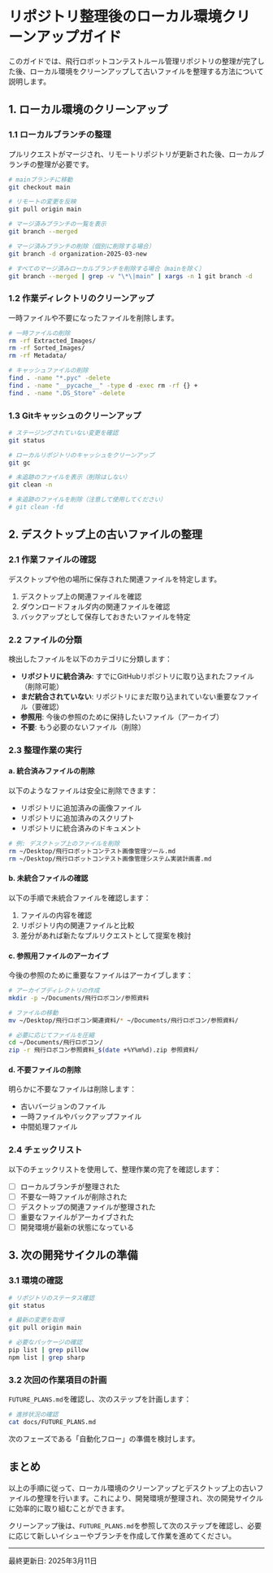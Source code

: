 # リポジトリ整理後のローカル環境クリーンアップガイド

このガイドでは、飛行ロボットコンテストルール管理リポジトリの整理が完了した後、ローカル環境をクリーンアップして古いファイルを整理する方法について説明します。

## 1. ローカル環境のクリーンアップ

### 1.1 ローカルブランチの整理

プルリクエストがマージされ、リモートリポジトリが更新された後、ローカルブランチの整理が必要です。

```bash
# mainブランチに移動
git checkout main

# リモートの変更を反映
git pull origin main

# マージ済みブランチの一覧を表示
git branch --merged

# マージ済みブランチの削除（個別に削除する場合）
git branch -d organization-2025-03-new

# すべてのマージ済みローカルブランチを削除する場合（mainを除く）
git branch --merged | grep -v "\*\|main" | xargs -n 1 git branch -d
```

### 1.2 作業ディレクトリのクリーンアップ

一時ファイルや不要になったファイルを削除します。

```bash
# 一時ファイルの削除
rm -rf Extracted_Images/
rm -rf Sorted_Images/
rm -rf Metadata/

# キャッシュファイルの削除
find . -name "*.pyc" -delete
find . -name "__pycache__" -type d -exec rm -rf {} +
find . -name ".DS_Store" -delete
```

### 1.3 Gitキャッシュのクリーンアップ

```bash
# ステージングされていない変更を確認
git status

# ローカルリポジトリのキャッシュをクリーンアップ
git gc

# 未追跡のファイルを表示（削除はしない）
git clean -n

# 未追跡のファイルを削除（注意して使用してください）
# git clean -fd
```

## 2. デスクトップ上の古いファイルの整理

### 2.1 作業ファイルの確認

デスクトップや他の場所に保存された関連ファイルを特定します。

1. デスクトップ上の関連ファイルを確認
2. ダウンロードフォルダ内の関連ファイルを確認
3. バックアップとして保存しておきたいファイルを特定

### 2.2 ファイルの分類

検出したファイルを以下のカテゴリに分類します：

- **リポジトリに統合済み**: すでにGitHubリポジトリに取り込まれたファイル（削除可能）
- **まだ統合されていない**: リポジトリにまだ取り込まれていない重要なファイル（要確認）
- **参照用**: 今後の参照のために保持したいファイル（アーカイブ）
- **不要**: もう必要のないファイル（削除）

### 2.3 整理作業の実行

#### a. 統合済みファイルの削除

以下のようなファイルは安全に削除できます：

- リポジトリに追加済みの画像ファイル
- リポジトリに追加済みのスクリプト
- リポジトリに統合済みのドキュメント

```bash
# 例: デスクトップ上のファイルを削除
rm ~/Desktop/飛行ロボットコンテスト画像管理ツール.md
rm ~/Desktop/飛行ロボットコンテスト画像管理システム実装計画書.md
```

#### b. 未統合ファイルの確認

以下の手順で未統合ファイルを確認します：

1. ファイルの内容を確認
2. リポジトリ内の関連ファイルと比較
3. 差分があれば新たなプルリクエストとして提案を検討

#### c. 参照用ファイルのアーカイブ

今後の参照のために重要なファイルはアーカイブします：

```bash
# アーカイブディレクトリの作成
mkdir -p ~/Documents/飛行ロボコン/参照資料

# ファイルの移動
mv ~/Desktop/飛行ロボコン関連資料/* ~/Documents/飛行ロボコン/参照資料/

# 必要に応じてファイルを圧縮
cd ~/Documents/飛行ロボコン/
zip -r 飛行ロボコン参照資料_$(date +%Y%m%d).zip 参照資料/
```

#### d. 不要ファイルの削除

明らかに不要なファイルは削除します：

- 古いバージョンのファイル
- 一時ファイルやバックアップファイル
- 中間処理ファイル

### 2.4 チェックリスト

以下のチェックリストを使用して、整理作業の完了を確認します：

- [ ] ローカルブランチが整理された
- [ ] 不要な一時ファイルが削除された
- [ ] デスクトップの関連ファイルが整理された
- [ ] 重要なファイルがアーカイブされた
- [ ] 開発環境が最新の状態になっている

## 3. 次の開発サイクルの準備

### 3.1 環境の確認

```bash
# リポジトリのステータス確認
git status

# 最新の変更を取得
git pull origin main

# 必要なパッケージの確認
pip list | grep pillow
npm list | grep sharp
```

### 3.2 次回の作業項目の計画

`FUTURE_PLANS.md`を確認し、次のステップを計画します：

```bash
# 進捗状況の確認
cat docs/FUTURE_PLANS.md
```

次のフェーズである「自動化フロー」の準備を検討します。

## まとめ

以上の手順に従って、ローカル環境のクリーンアップとデスクトップ上の古いファイルの整理を行います。これにより、開発環境が整理され、次の開発サイクルに効率的に取り組むことができます。

クリーンアップ後は、`FUTURE_PLANS.md`を参照して次のステップを確認し、必要に応じて新しいイシューやブランチを作成して作業を進めてください。

---

最終更新日: 2025年3月11日
